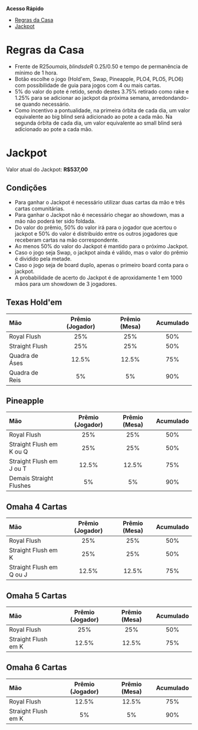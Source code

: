**Acesso Rápido**
- [Regras da Casa](index.md#regras-da-casa)
- [Jackpot](index.md#jackpot)

# Regras da Casa

- Frente de R$25 ou mais, blinds de R$ 0.25/0.50 e tempo de permanência de mínimo de 1 hora.
- Botão escolhe o jogo (Hold'em, Swap, Pineapple, PLO4, PLO5, PLO6) com possibilidade de guia para jogos com 4 ou mais cartas.
- 5% do valor do pote é retido, sendo destes 3.75% retirado como rake e 1.25% para se adicionar ao jackpot da próxima semana, arredondando-se quando necessário.
- Como incentivo a pontualidade, na primeira órbita de cada dia, um valor equivalente ao big blind será adicionado ao pote a cada mão. Na segunda órbita de cada dia, um valor equivalente ao small blind será adicionado ao pote a cada mão.

# Jackpot
Valor atual do Jackpot: **R$537,00**

## Condições
- Para ganhar o Jackpot é necessário utilizar duas cartas da mão e três cartas comunitárias.
- Para ganhar o Jackpot não é necessário chegar ao showdown, mas a mão não poderá ter sido foldada.
- Do valor do prêmio, 50% do valor irá para o jogador que acertou o jackpot e 50% do valor é distribuído entre os outros jogadores que receberam cartas na mão correspondente.
- Ao menos 50% do valor do Jackpot é mantido para o próximo Jackpot.
- Caso o jogo seja Swap, o jackpot ainda é válido, mas o valor do prêmio é dividido pela metade.
- Caso o jogo seja de board duplo, apenas o primeiro board conta para o jackpot.
- A probabilidade de acerto do Jackpot é de aproxidamente 1 em 1000 mãos para um showdown de 3 jogadores.

## Texas Hold'em

| Mão | Prêmio (Jogador) | Prêmio (Mesa) | Acumulado |
| :-- | :--:| :--: | :--: |
| Royal Flush | 25% | 25% | 50% |
| Straight Flush | 25% | 25% | 50% |
| Quadra de Áses | 12.5% | 12.5% | 75% |
| Quadra de Reis | 5% | 5% | 90% |

## Pineapple

| Mão | Prêmio (Jogador) | Prêmio (Mesa) | Acumulado |
| :-- | :--:| :--: | :--: |
| Royal Flush | 25% | 25% | 50% |
| Straight Flush em K ou Q | 25% | 25% | 50% |
| Straight Flush em J ou T | 12.5% | 12.5% | 75% |
| Demais Straight Flushes | 5% | 5% | 90% |

## Omaha 4 Cartas

| Mão | Prêmio (Jogador) | Prêmio (Mesa) | Acumulado |
| :-- | :--:| :--: | :--: |
| Royal Flush | 25% | 25% | 50% |
| Straight Flush em K | 25% | 25% | 50% |
| Straight Flush em Q ou J | 12.5% | 12.5% | 75% |

## Omaha 5 Cartas

| Mão | Prêmio (Jogador) | Prêmio (Mesa) | Acumulado |
| :-- | :--:| :--: | :--: |
| Royal Flush | 25% | 25% | 50% |
| Straight Flush em K | 12.5% | 12.5% | 75% |

## Omaha 6 Cartas

| Mão | Prêmio (Jogador) | Prêmio (Mesa) | Acumulado |
| :-- | :--:| :--: | :--: |
| Royal Flush | 12.5% | 12.5% | 75% |
| Straight Flush em K | 5% | 5% | 90% |
